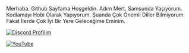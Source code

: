 Merhaba. Github Sayfama Hoşgeldin. Adım Mert. Samsunda Yaşıyorum. Kodlamayı Hobi Olarak Yapıyorum. Şuanda Çok Önemli Diller Bilmiyorum Fakat İlerde Çok İyi Bir Yere Geleceğime Eminim.

[![Discord Profilim](https://img.shields.io/badge/discord-hamstermert-red)](https://discord.com/users/1138630972854763611) 

[![YouTube](https://shields.io/youtube/channel/subscribers/UCJauHmJY6OFrZTcW1ad6Gig)](https://www.youtube.com/channel/UCJauHmJY6OFrZTcW1ad6Gig)
